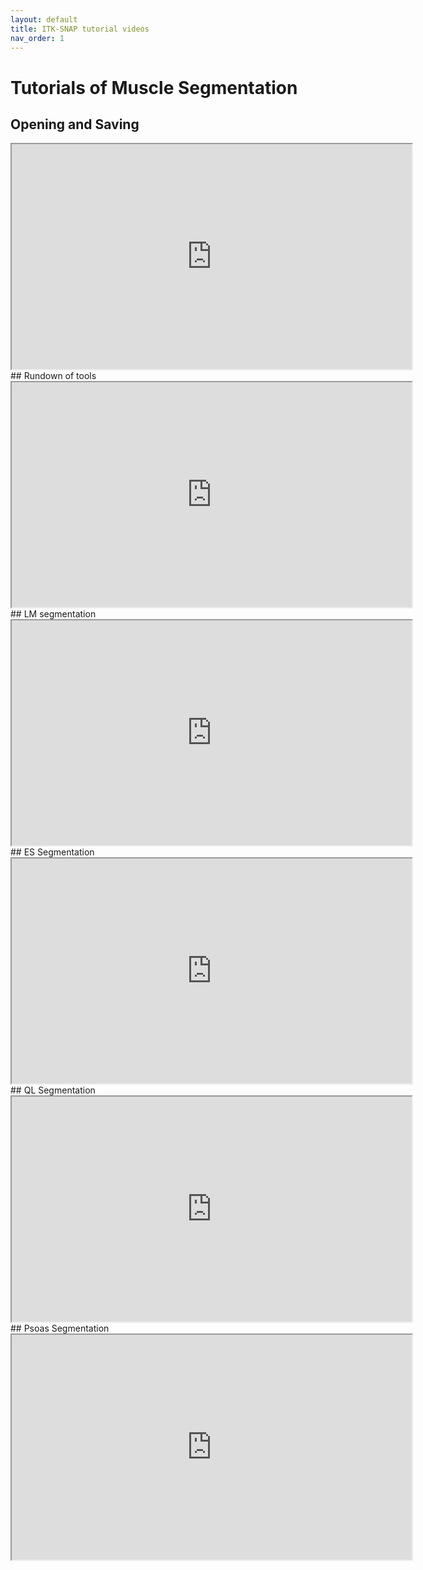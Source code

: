 ```yaml
---
layout: default
title: ITK-SNAP tutorial videos
nav_order: 1
---
```

# Tutorials of Muscle Segmentation

## Opening and Saving
<iframe type="text/html" id='videos' width="640" height="360"
  src='https://www.youtube.com/embed/fTRBO_E5QKU'
  ></iframe>
 <br>
## Rundown of tools
<iframe type="text/html" width="640" height="360"
src='https://www.youtube.com/embed/3Nark9shMAg'
></iframe>
   <br>
## LM segmentation
<iframe type="text/html" width="640" height="360"
src='https://www.youtube.com/embed/5JsF5jiW6II'
></iframe>
  <br>
## ES Segmentation
<iframe type="text/html" width="640" height="360"
src='https://www.youtube.com/embed/A5sstjo5cuo'
></iframe>
  <br>
## QL Segmentation
  <iframe type="text/html" width="640" height="360"
src='https://www.youtube.com/embed/3pj4scFuiE0'
></iframe>
  <br>
## Psoas Segmentation
  <iframe type="text/html" width="640" height="360"
src='https://www.youtube.com/embed/rxUkpK2UmW8'
></iframe>
